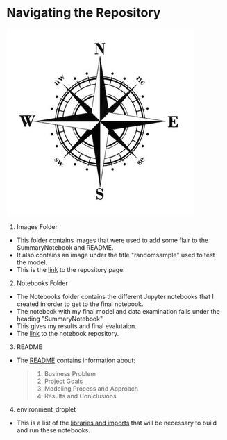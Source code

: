 # Navigating the Repository
![alt text](https://github.com/PattiCakes59/Sport-Classification/blob/main/NotebookImages/NavigationSymbol.jpg)
1. Images Folder
 - This folder contains images that were used to add some flair to the SummaryNotebook and README.
  - It also contains an image under the title "randomsample" used to test the model.
 - This is the <a href=https://github.com/PattiCakes59/Sport-Classification/tree/main/NotebookImages>link</a> to the repository page.
2. Notebooks Folder
 - The Notebooks folder contains the different Jupyter notebooks that I created in order to get to the final notebook.
 - The notebook with my final model and data examination falls under the heading "SummaryNotebook".
  - This gives my results and final evalutaion.
 - The <a href=https://github.com/PattiCakes59/Sport-Classification/tree/main/Notebooks>link</a> to the notebook repository.
3. README
 - The <a href=https://github.com/PattiCakes59/Sport-Classification/blob/main/README.md>README</a> contains information about:
   >1. Business Problem
   >2. Project Goals
   >3. Modeling Process and Approach
   >4. Results and Conlclusions
4. environment_droplet
 - This is a list of the <a href=https://github.com/PattiCakes59/Sport-Classification/blob/main/environment_droplet.yml>libraries and imports</a> that will be necessary to build and run these notebooks.

